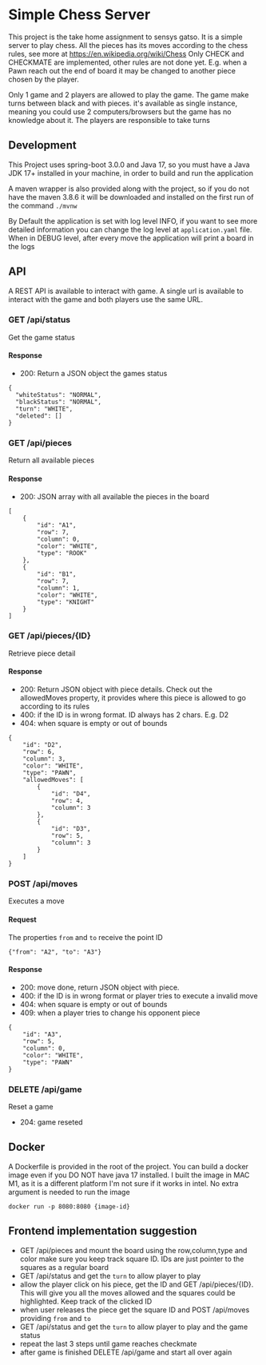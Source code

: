 # Simple Chess Server

This project is the take home assignment to sensys gatso. 
It is a simple server to play chess. All the pieces has its moves according to the chess rules, see more at https://en.wikipedia.org/wiki/Chess
Only CHECK and CHECKMATE are implemented, other rules are not done yet. E.g. when a Pawn reach out the end of board it may be changed to another piece chosen by the player.


Only 1 game and 2 players are allowed to play the game. The game make turns between black and with pieces. it's available as single instance, meaning you could use 2 computers/browsers but the game has no knowledge about it. The players are responsible to take turns

## Development
This Project uses spring-boot 3.0.0 and Java 17, so you must have a Java JDK 17+ installed in your machine, in order to build and run the application

A maven wrapper is also provided along with the project, so if you do not have the maven 3.8.6 it will be downloaded and installed on the first run of the command `./mvnw`

By Default the application is set with log level INFO, if you want to see more detailed information you can change the log level at `application.yaml` file. When in DEBUG level, after every move the application will print a board in the logs 

## API
A REST API is available to interact with game. A single url is available to interact with the game and both players use the same URL.
 

### GET /api/status
Get the game status

#### Response
- 200: Return a JSON object the games status
```
{
  "whiteStatus": "NORMAL",
  "blackStatus": "NORMAL",
  "turn": "WHITE",
  "deleted": []
}
```

### GET /api/pieces
Return all available pieces

#### Response
- 200: JSON array with all available the pieces in the board
```
[
    {
        "id": "A1",
        "row": 7,
        "column": 0,
        "color": "WHITE",
        "type": "ROOK"
    },
    {
        "id": "B1",
        "row": 7,
        "column": 1,
        "color": "WHITE",
        "type": "KNIGHT"
    }
]
```

### GET /api/pieces/{ID}
Retrieve piece detail

#### Response
- 200: Return JSON object with piece details. Check out the allowedMoves property, it provides where this piece is allowed to go according to its rules
- 400: if the ID is in wrong format. ID always has 2 chars. E.g. D2
- 404: when square is empty or out of bounds
```
{
    "id": "D2",
    "row": 6,
    "column": 3,
    "color": "WHITE",
    "type": "PAWN",
    "allowedMoves": [
        {
            "id": "D4",
            "row": 4,
            "column": 3
        },
        {
            "id": "D3",
            "row": 5,
            "column": 3
        }
    ]
}
```

### POST /api/moves
Executes a move

#### Request
The properties `from` and `to` receive the point ID

```
{"from": "A2", "to": "A3"}
```

#### Response
- 200: move done, return JSON object with piece.
- 400: if the ID is in wrong format or player tries to execute a invalid move
- 404: when square is empty or out of bounds
- 409: when a player tries to change his opponent piece
```
{
    "id": "A3",
    "row": 5,
    "column": 0,
    "color": "WHITE",
    "type": "PAWN"
}
```

### DELETE /api/game
Reset a game
- 204: game reseted

## Docker
A Dockerfile is provided in the root of the project. You can build a docker image even if you DO NOT have java 17 installed. I built the image in MAC M1, as it is a different platform I'm not sure if it works in intel. No extra argument is needed to run the image
```
docker run -p 8080:8080 {image-id}
```

## Frontend implementation suggestion
- GET /api/pieces and mount the board using the row,column,type and color make sure you keep track square ID. IDs are just pointer to the squares as a regular board
- GET /api/status and get the `turn` to allow player to play
- allow the player click on his piece, get the ID and GET /api/pieces/{ID}. This will give you all the moves allowed and the squares could be highlighted. Keep track of the clicked ID
- when user releases the piece get the square ID and POST /api/moves providing `from` and `to`
- GET /api/status and get the `turn` to allow player to play and the game status
- repeat the last 3 steps until game reaches checkmate
- after game is finished DELETE /api/game and start all over again


